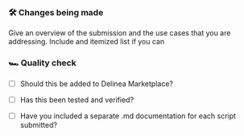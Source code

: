 ### 🛠 Changes being made

Give an overview of the submission and the use cases that you are addressing. Include and itemized list if you can


### 🏎 Quality check

- [ ] Should this be added to Delinea Marketplace?

- [ ] Has this been tested and verified?

- [ ] Have you included a separate .md documentation for each script submitted?